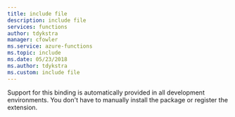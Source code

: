 ```yaml
---
title: include file
description: include file
services: functions
author: tdykstra
manager: cfowler
ms.service: azure-functions
ms.topic: include
ms.date: 05/23/2018
ms.author: tdykstra
ms.custom: include file
---
```


Support for this binding is automatically provided in all development environments. You don't have to manually install the package or register the extension.